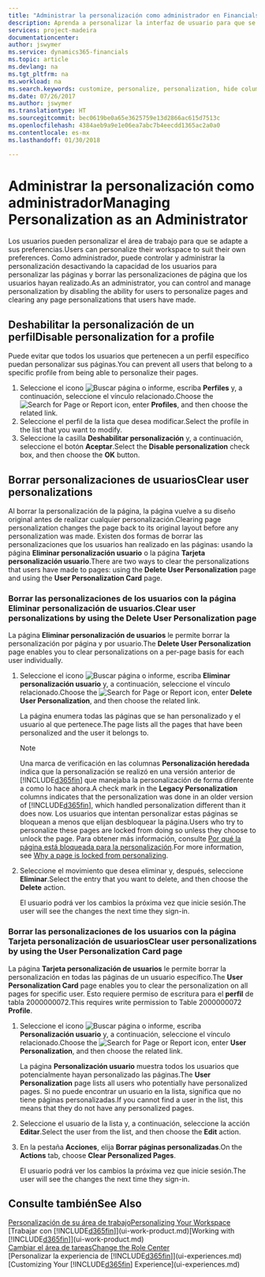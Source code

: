 ```yaml
---
title: "Administrar la personalización como administrador en Financials | Documentos de Microsoft"
description: Aprenda a personalizar la interfaz de usuario para que se adapte a su forma de trabajar.
services: project-madeira
documentationcenter: 
author: jswymer
ms.service: dynamics365-financials
ms.topic: article
ms.devlang: na
ms.tgt_pltfrm: na
ms.workload: na
ms.search.keywords: customize, personalize, personalization, hide columns, remove fields, move fields
ms.date: 07/26/2017
ms.author: jswymer
ms.translationtype: HT
ms.sourcegitcommit: bec0619be0a65e3625759e13d2866ac615d7513c
ms.openlocfilehash: 4384aeb9a9e1e06ea7abc7b4eecdd1365ac2a0a0
ms.contentlocale: es-mx
ms.lasthandoff: 01/30/2018

---
```

# <a name="managing-personalization-as-an-administrator"></a><span data-ttu-id="13559-103">Administrar la personalización como administrador</span><span class="sxs-lookup"><span data-stu-id="13559-103">Managing Personalization as an Administrator</span></span>
<!--NAV in the Web client-->
<span data-ttu-id="13559-104">Los usuarios pueden personalizar el área de trabajo para que se adapte a sus preferencias.</span><span class="sxs-lookup"><span data-stu-id="13559-104">Users can personalize their workspace to suit their own preferences.</span></span> <span data-ttu-id="13559-105">Como administrador, puede controlar y administrar la personalización desactivando la capacidad de los usuarios para personalizar las páginas y borrar las personalizaciones de página que los usuarios hayan realizado.</span><span class="sxs-lookup"><span data-stu-id="13559-105">As an administrator, you can control and manage personalization by disabling the ability for users to personalize pages and clearing any page personalizations that users have made.</span></span> 

## <a name="disable-personalization-for-a-profile"></a><span data-ttu-id="13559-106">Deshabilitar la personalización de un perfil</span><span class="sxs-lookup"><span data-stu-id="13559-106">Disable personalization for a profile</span></span>
<span data-ttu-id="13559-107">Puede evitar que todos los usuarios que pertenecen a un perfil específico puedan personalizar sus páginas.</span><span class="sxs-lookup"><span data-stu-id="13559-107">You can prevent all users that belong to a specific profile from being able to personalize their pages.</span></span>
1.  <span data-ttu-id="13559-108">Seleccione el icono ![Buscar página o informe](media/ui-search/search_small.png "icono Buscar página o informe"), escriba **Perfiles** y, a continuación, seleccione el vínculo relacionado.</span><span class="sxs-lookup"><span data-stu-id="13559-108">Choose the ![Search for Page or Report](media/ui-search/search_small.png "Search for Page or Report icon") icon, enter **Profiles**, and then choose the related link.</span></span>
2.  <span data-ttu-id="13559-109">Seleccione el perfil de la lista que desea modificar.</span><span class="sxs-lookup"><span data-stu-id="13559-109">Select the profile in the list that you want to modify.</span></span>
3. <span data-ttu-id="13559-110">Seleccione la casilla **Deshabilitar personalización** y, a continuación, seleccione el botón **Aceptar**.</span><span class="sxs-lookup"><span data-stu-id="13559-110">Select the **Disable personalization** check box, and then choose the **OK** button.</span></span>

## <a name="clear-user-personalizations"></a><span data-ttu-id="13559-111">Borrar personalizaciones de usuarios</span><span class="sxs-lookup"><span data-stu-id="13559-111">Clear user personalizations</span></span>

<span data-ttu-id="13559-112">Al borrar la personalización de la página, la página vuelve a su diseño original antes de realizar cualquier personalización.</span><span class="sxs-lookup"><span data-stu-id="13559-112">Clearing page personalization changes the page back to its original layout before any personalization was made.</span></span> <span data-ttu-id="13559-113">Existen dos formas de borrar las personalizaciones que los usuarios han realizado en las páginas: usando la página **Eliminar personalización usuario** o la página **Tarjeta personalización usuario**.</span><span class="sxs-lookup"><span data-stu-id="13559-113">There are two ways to clear the personalizations that users have made to pages: using the **Delete User Personalization** page and using the **User Personalization Card** page.</span></span> 

### <a name="clear-user-personalizations-by-using-the-delete-user-personalization-page"></a><span data-ttu-id="13559-114">Borrar las personalizaciones de los usuarios con la página Eliminar personalización de usuarios.</span><span class="sxs-lookup"><span data-stu-id="13559-114">Clear user personalizations by using the Delete User Personalization page</span></span>

<span data-ttu-id="13559-115">La página **Eliminar personalización de usuarios** le permite borrar la personalización por página y por usuario.</span><span class="sxs-lookup"><span data-stu-id="13559-115">The **Delete User Personalization** page enables you to clear personalizations on a per-page basis for each user individually.</span></span> 

1.  <span data-ttu-id="13559-116">Seleccione el icono ![Buscar página o informe](media/ui-search/search_small.png "icono Buscar página o informe"), escriba **Eliminar personalización usuario** y, a continuación, seleccione el vínculo relacionado.</span><span class="sxs-lookup"><span data-stu-id="13559-116">Choose the ![Search for Page or Report](media/ui-search/search_small.png "Search for Page or Report icon") icon, enter **Delete User Personalization**, and then choose the related link.</span></span>

    <span data-ttu-id="13559-117">La página enumera todas las páginas que se han personalizado y el usuario al que pertenece.</span><span class="sxs-lookup"><span data-stu-id="13559-117">The page lists all the pages that have been personalized and the user it belongs to.</span></span> 

    >[!NOTE]
    > <span data-ttu-id="13559-118">Una marca de verificación en las columnas **Personalización heredada** indica que la personalización se realizó en una versión anterior de [!INCLUDE[d365fin](includes/d365fin_md.md)] que manejaba la personalización de forma diferente a como lo hace ahora.</span><span class="sxs-lookup"><span data-stu-id="13559-118">A check mark in the **Legacy Personalization** columns indicates that the personalization was done in an older version of [!INCLUDE[d365fin](includes/d365fin_md.md)], which handled personalization different than it does now.</span></span> <span data-ttu-id="13559-119">Los usuarios que intentan personalizar estas páginas se bloquean a menos que elijan desbloquear la página.</span><span class="sxs-lookup"><span data-stu-id="13559-119">Users who try to personalize these pages are locked from doing so unless they choose to unlock the page.</span></span> <span data-ttu-id="13559-120">Para obtener más información, consulte [Por qué la página está bloqueada para la personalización](ui-personalization-locked.md).</span><span class="sxs-lookup"><span data-stu-id="13559-120">For more information, see [Why a page is locked from personalizing](ui-personalization-locked.md).</span></span>

2. <span data-ttu-id="13559-121">Seleccione el movimiento que desea eliminar y, después, seleccione **Eliminar**.</span><span class="sxs-lookup"><span data-stu-id="13559-121">Select the entry that you want to delete, and then choose the **Delete** action.</span></span>

    <span data-ttu-id="13559-122">El usuario podrá ver los cambios la próxima vez que inicie sesión.</span><span class="sxs-lookup"><span data-stu-id="13559-122">The user will see the changes the next time they sign-in.</span></span>

### <a name="clear-user-personalizations-by-using-the-user-personalization-card-page"></a><span data-ttu-id="13559-123">Borrar las personalizaciones de los usuarios con la página Tarjeta personalización de usuarios</span><span class="sxs-lookup"><span data-stu-id="13559-123">Clear user personalizations by using the User Personalization Card page</span></span>

<span data-ttu-id="13559-124">La página **Tarjeta personalización de usuarios** le permite borrar la personalización en todas las páginas de un usuario específico.</span><span class="sxs-lookup"><span data-stu-id="13559-124">The **User Personalization Card** page enables you to clear the personalization on all pages for specific user.</span></span> <span data-ttu-id="13559-125">Esto requiere permiso de escritura para el **perfil** de tabla 2000000072.</span><span class="sxs-lookup"><span data-stu-id="13559-125">This requires write permission to Table 2000000072 **Profile**.</span></span>

1.  <span data-ttu-id="13559-126">Seleccione el icono ![Buscar página o informe](media/ui-search/search_small.png "icono Buscar página o informe"), escriba **Personalización usuario** y, a continuación, seleccione el vínculo relacionado.</span><span class="sxs-lookup"><span data-stu-id="13559-126">Choose the ![Search for Page or Report](media/ui-search/search_small.png "Search for Page or Report icon") icon, enter **User Personalization**, and then choose the related link.</span></span>

    <span data-ttu-id="13559-127">La página **Personalización usuario** muestra todos los usuarios que potencialmente hayan personalizado las páginas.</span><span class="sxs-lookup"><span data-stu-id="13559-127">The **User Personalization** page lists all users who potentially have personalized pages.</span></span> <span data-ttu-id="13559-128">Si no puede encontrar un usuario en la lista, significa que no tiene páginas personalizadas.</span><span class="sxs-lookup"><span data-stu-id="13559-128">If you cannot find a user in the list, this means that they do not have any personalized pages.</span></span> 

2. <span data-ttu-id="13559-129">Seleccione el usuario de la lista y, a continuación, seleccione la acción **Editar**.</span><span class="sxs-lookup"><span data-stu-id="13559-129">Select the user from the list, and then choose the **Edit** action.</span></span>

3.  <span data-ttu-id="13559-130">En la pestaña **Acciones**, elija **Borrar páginas personalizadas**.</span><span class="sxs-lookup"><span data-stu-id="13559-130">On the **Actions** tab, choose **Clear Personalized Pages**.</span></span>

    <span data-ttu-id="13559-131">El usuario podrá ver los cambios la próxima vez que inicie sesión.</span><span class="sxs-lookup"><span data-stu-id="13559-131">The user will see the changes the next time they sign-in.</span></span>

## <a name="see-also"></a><span data-ttu-id="13559-132">Consulte también</span><span class="sxs-lookup"><span data-stu-id="13559-132">See Also</span></span>
[<span data-ttu-id="13559-133">Personalización de su área de trabajo</span><span class="sxs-lookup"><span data-stu-id="13559-133">Personalizing Your Workspace</span></span>](ui-personalization-user.md)  
<span data-ttu-id="13559-134">[Trabajar con [!INCLUDE[d365fin](includes/d365fin_md.md)]](ui-work-product.md)</span><span class="sxs-lookup"><span data-stu-id="13559-134">[Working with [!INCLUDE[d365fin](includes/d365fin_md.md)]](ui-work-product.md)</span></span>  
[<span data-ttu-id="13559-135">Cambiar el área de tareas</span><span class="sxs-lookup"><span data-stu-id="13559-135">Change the Role Center</span></span>](change-role.md)  
<span data-ttu-id="13559-136">[Personalizar la experiencia de [!INCLUDE[d365fin](includes/d365fin_md.md)]](ui-experiences.md)</span><span class="sxs-lookup"><span data-stu-id="13559-136">[Customizing Your [!INCLUDE[d365fin](includes/d365fin_md.md)] Experience](ui-experiences.md)</span></span>  

